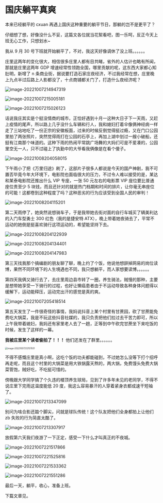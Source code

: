 # 国庆躺平真爽

本来已经躺平的 cxuan 再遇上国庆这种重要的躺平节日，那躺的岂不是更平了？

仔细想了想，好像没什么不妥，这篇文各位就当花絮看吧，图一乐呵，反正今天上班无心工作，只想划水~

我从 9 月 30 号下班就开始躺平了，不对，我这天好像调休了没上班。。。。。。

庄里这两年的变化很大，相信很多庄里人都有目共睹，省外的人估计也略有所闻，那就是庄里这两年 GDP 增速经常性领跑全国，哪里贡献的呢，这东西大家都心知肚明，新增了 n 条商业街，据说要打造石家庄夜经济，不过我经常在想，庄里晚上九点半过后路上人影都没了，十点商铺都关门了，打造什么夜经济呢？

![image-20221007214947319](https://tva1.sinaimg.cn/large/006y8mN6ly1h6x2auwc5xj30u0140tei.jpg)

![image-20221007215005181](https://tva1.sinaimg.cn/large/006y8mN6ly1h6x2b3ha1zj31400u0dsn.jpg)

![image-20221007215026123](https://tva1.sinaimg.cn/large/006y8mN6ly1h6x2bl1cvwj30tz140tfi.jpg)

话说我庄其实是个挺没情商的城市，正恰好遇到十月一这种大日子下一天雨，又赶上疫情的尾声，所以路上几乎没什么车辆和行人，我和媳妇打着伞像俩神经病一样走了三站地吃了一份正宗的安徽板面，过来的时候反倒觉得挺过瘾，又在门口公园里拍了两张照片，突然觉得雨打在公园的石亭上，再加上湖中划过一艘小破船，还挺有江南那个味道的。这种下雨的热闹平常跳广场舞的大妈们可是不爱凑的，公园里空无一人，只不过碰上了执勤中的大爷看我俩像是在看个傻子。

![image-20221008204058015](https://tva1.sinaimg.cn/large/006y8mN6ly1h6y5xjxktmj30m00gdwio.jpg)

下午雨小了把《万里归途》刷了，这部片子很多人都说是今天的国产神剧，我不可置否毕竟今年大环境下，电影院也面临很大的压力，不过令人难以接受的是，某达和某泰电影院还推出什么 VIP 专座，一张 50 元左右的电影票 VIP 座位要比普通座位贵至少 5 块钱，而且还针对的就是热门档期和时间的排片，让你毫无串座位的可能！这都卷到这种程度了吗？这种恶劣的行为应该受到全国人民的审判！

![image-20221008204115201](https://tva1.sinaimg.cn/large/006y8mN6ly1h6y5xqu65pj30lx0gfgmn.jpg)

第二天雨停了，她突然说想骑车子，于是我带她去街对面的自行车城买了辆美利达的入门车型勇士 300 红色（我的是捷安特 ATX），晚上带着她夜骑去了，平常不运动的她倒是挺喜欢骑行这项运动的，希望能坚持下去。

![image-20221008204122939](https://tva1.sinaimg.cn/large/006y8mN6ly1h6y5xymipdj30lv0fzwhs.jpg)

![image-20221008204134401](https://tva1.sinaimg.cn/large/006y8mN6ly1h6y5yb2drdj30lz0t6796.jpg)

![image-20221008204147983](https://tva1.sinaimg.cn/large/006y8mN6ly1h6y5yd3lm1j30lz0t6796.jpg)

第三天找我那个搞编剧的朋友聊了聊，晚上约了个饭，他说他想辞掉网易的岗位读博，果然不同环境下的人生境遇也不同，我只想躺平，而人家想要读博。。。。。。

第四天我俩又骑行去了，去庄里周边县市转了一圈，养生骑法，贼慢的那种，主要是想带她享受一下骑行的过程，也好让懒癌患者由于不运动导致各种身体问题得以缓解下，运动能释压，运动完出汗的感觉是真的爽。

![image-20221007205418514](https://tva1.sinaimg.cn/large/006y8mN6ly1h6x0p6zyabj313z0u0gu4.jpg)

第五天发生了一件很奇怪的事情，我妈说抖音上某个村里有甘蔗园，砍了甘蔗能免费吃大锅菜，我是不玩这些抖音社媒的，我只负责把他们拉过去干苦力即可，所以上午我带着媳妇，我妈还有家里老人去了一趟，正等到中午砍完甘蔗坐下来吃饭的时候，发生了这样的一幕。

**我被庄里某个读者偷拍了！！！** 他们还发在了群里。。。。。。

<img src="https://tva1.sinaimg.cn/large/006y8mN6ly1h6x1i1cbd7j30n01dsjuq.jpg" alt="image-20221007212157831" style="zoom:50%;" />

不得不感慨庄里是真小啊，这吃个饭的功夫都能碰到，不过她怎么没等下打个招呼再走呢，而且这个村里的大锅菜是用大铁锅露天熬的，两大锅，免费馒头免费大锅菜管饱，贼好吃，不吃挺可惜的。

傍晚跟大学同学搞了个久违的楼顶养生球局，见到了许多年未见的老同学，不得不说庄里下完雨这温度能低 20 度，我这么容易暴汗的人穿着紧身衣都成速干短袖了。

![image-20221007213347099](https://tva1.sinaimg.cn/large/006y8mN6ly1h6x1u39s0nj31ca0r6gv6.jpg)

别问为啥合影还踮个脚尖，问就是球队传统！这个队友把他们全身都拍上让他们 zb 失败的行为简直太酷了。

![image-20221007213307917](https://tva1.sinaimg.cn/large/006y8mN6ly1h6x1tkmeb3j31400u0ann.jpg)

放假第六天我们夜游了一下正定，感受一下什么才叫真正的不夜城。

![image-20221007221517866](https://tva1.sinaimg.cn/large/006y8mN6ly1h6x31aeljqj313z0u0ajy.jpg)

![image-20221007221525816](https://tva1.sinaimg.cn/large/006y8mN6ly1h6x31gnm0aj313z0u0ws6.jpg)

![image-20221007221533362](https://tva1.sinaimg.cn/large/006y8mN6ly1h6x31nk4zcj313z0u0djm.jpg)

![image-20221007221551286](https://tva1.sinaimg.cn/large/006y8mN6ly1h6x31y59gtj313z0u0dpa.jpg)

最后一天，躺平，收心，准备上班。

下篇文章见。











